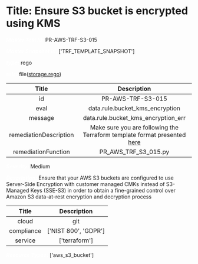 



# Title: Ensure S3 bucket is encrypted using KMS


***<font color="white">Master Test Id:</font>*** PR-AWS-TRF-S3-015

***<font color="white">Master Snapshot Id:</font>*** ['TRF_TEMPLATE_SNAPSHOT']

***<font color="white">type:</font>*** rego

***<font color="white">rule:</font>*** file([storage.rego])  
  
  
  
  

|Title|Description|
| :---: | :---: |
|id|PR-AWS-TRF-S3-015|
|eval|data.rule.bucket_kms_encryption|
|message|data.rule.bucket_kms_encryption_err|
|remediationDescription|Make sure you are following the Terraform template format presented <a href='https://registry.terraform.io/providers/hashicorp/aws/latest/docs/resources/s3_bucket' target='_blank'>here</a>|
|remediationFunction|PR_AWS_TRF_S3_015.py|


***<font color="white">Severity:</font>*** Medium

***<font color="white">Description:</font>*** Ensure that your AWS S3 buckets are configured to use Server-Side Encryption with customer managed CMKs instead of S3-Managed Keys (SSE-S3) in order to obtain a fine-grained control over Amazon S3 data-at-rest encryption and decryption process  
  
  

|Title|Description|
| :---: | :---: |
|cloud|git|
|compliance|['NIST 800', 'GDPR']|
|service|['terraform']|


***<font color="white">Resource Types:</font>*** ['aws_s3_bucket']


[storage.rego]: https://github.com/prancer-io/prancer-compliance-test/tree/master/aws/terraform/storage.rego
